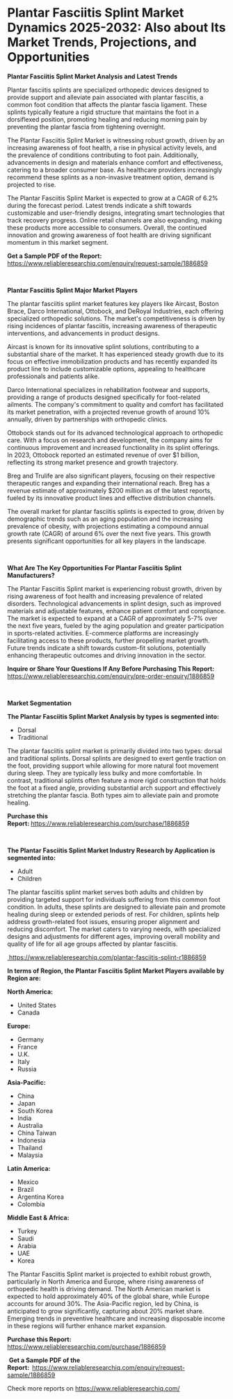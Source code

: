 <p><h1>Plantar Fasciitis Splint Market Dynamics 2025-2032: Also about Its Market Trends, Projections, and Opportunities</h1></p><p><strong>Plantar Fasciitis Splint Market Analysis and Latest Trends</strong></p>
<p><p>Plantar fasciitis splints are specialized orthopedic devices designed to provide support and alleviate pain associated with plantar fasciitis, a common foot condition that affects the plantar fascia ligament. These splints typically feature a rigid structure that maintains the foot in a dorsiflexed position, promoting healing and reducing morning pain by preventing the plantar fascia from tightening overnight.</p><p>The Plantar Fasciitis Splint Market is witnessing robust growth, driven by an increasing awareness of foot health, a rise in physical activity levels, and the prevalence of conditions contributing to foot pain. Additionally, advancements in design and materials enhance comfort and effectiveness, catering to a broader consumer base. As healthcare providers increasingly recommend these splints as a non-invasive treatment option, demand is projected to rise.</p><p>The Plantar Fasciitis Splint Market is expected to grow at a CAGR of 6.2% during the forecast period. Latest trends indicate a shift towards customizable and user-friendly designs, integrating smart technologies that track recovery progress. Online retail channels are also expanding, making these products more accessible to consumers. Overall, the continued innovation and growing awareness of foot health are driving significant momentum in this market segment.</p></p>
<p><strong>Get a Sample PDF of the Report:&nbsp;</strong> <a href="https://www.reliableresearchiq.com/enquiry/request-sample/1886859?utm_campaign=2717&utm_medium=2&utm_source=Github&utm_content=ia&utm_term=04032025&utm_id=plantar-fasciitis-splint">https://www.reliableresearchiq.com/enquiry/request-sample/1886859</a></p>
<p>&nbsp;</p>
<p><strong>Plantar Fasciitis Splint Major Market Players</strong></p>
<p><p>The plantar fasciitis splint market features key players like Aircast, Boston Brace, Darco International, Ottobock, and DeRoyal Industries, each offering specialized orthopedic solutions. The market's competitiveness is driven by rising incidences of plantar fasciitis, increasing awareness of therapeutic interventions, and advancements in product designs.</p><p>Aircast is known for its innovative splint solutions, contributing to a substantial share of the market. It has experienced steady growth due to its focus on effective immobilization products and has recently expanded its product line to include customizable options, appealing to healthcare professionals and patients alike.</p><p>Darco International specializes in rehabilitation footwear and supports, providing a range of products designed specifically for foot-related ailments. The company's commitment to quality and comfort has facilitated its market penetration, with a projected revenue growth of around 10% annually, driven by partnerships with orthopedic clinics.</p><p>Ottobock stands out for its advanced technological approach to orthopedic care. With a focus on research and development, the company aims for continuous improvement and increased functionality in its splint offerings. In 2023, Ottobock reported an estimated revenue of over $1 billion, reflecting its strong market presence and growth trajectory.</p><p>Breg and Trulife are also significant players, focusing on their respective therapeutic ranges and expanding their international reach. Breg has a revenue estimate of approximately $200 million as of the latest reports, fueled by its innovative product lines and effective distribution channels.</p><p>The overall market for plantar fasciitis splints is expected to grow, driven by demographic trends such as an aging population and the increasing prevalence of obesity, with projections estimating a compound annual growth rate (CAGR) of around 6% over the next five years. This growth presents significant opportunities for all key players in the landscape.</p></p>
<p>&nbsp;</p>
<p><strong>What Are The Key Opportunities For Plantar Fasciitis Splint Manufacturers?</strong></p>
<p><p>The Plantar Fasciitis Splint market is experiencing robust growth, driven by rising awareness of foot health and increasing prevalence of related disorders. Technological advancements in splint design, such as improved materials and adjustable features, enhance patient comfort and compliance. The market is expected to expand at a CAGR of approximately 5-7% over the next five years, fueled by the aging population and greater participation in sports-related activities. E-commerce platforms are increasingly facilitating access to these products, further propelling market growth. Future trends indicate a shift towards custom-fit solutions, potentially enhancing therapeutic outcomes and driving innovation in the sector.</p></p>
<p><strong>Inquire or Share Your Questions If Any Before Purchasing This Report:</strong> <a href="https://www.reliableresearchiq.com/enquiry/pre-order-enquiry/1886859?utm_campaign=2717&utm_medium=2&utm_source=Github&utm_content=ia&utm_term=04032025&utm_id=plantar-fasciitis-splint">https://www.reliableresearchiq.com/enquiry/pre-order-enquiry/1886859</a></p>
<p>&nbsp;</p>
<p><strong>Market Segmentation</strong></p>
<p><strong>The Plantar Fasciitis Splint Market Analysis by types is segmented into:</strong></p>
<p><ul><li>Dorsal</li><li>Traditional</li></ul></p>
<p><p>The plantar fasciitis splint market is primarily divided into two types: dorsal and traditional splints. Dorsal splints are designed to exert gentle traction on the foot, providing support while allowing for more natural foot movement during sleep. They are typically less bulky and more comfortable. In contrast, traditional splints often feature a more rigid construction that holds the foot at a fixed angle, providing substantial arch support and effectively stretching the plantar fascia. Both types aim to alleviate pain and promote healing.</p></p>
<p><strong>Purchase this Report:&nbsp;</strong><a href="https://www.reliableresearchiq.com/purchase/1886859?utm_campaign=2717&utm_medium=2&utm_source=Github&utm_content=ia&utm_term=04032025&utm_id=plantar-fasciitis-splint">https://www.reliableresearchiq.com/purchase/1886859</a></p>
<p>&nbsp;</p>
<p><strong>The Plantar Fasciitis Splint Market Industry Research by Application is segmented into:</strong></p>
<p><ul><li>Adult</li><li>Children</li></ul></p>
<p><p>The plantar fasciitis splint market serves both adults and children by providing targeted support for individuals suffering from this common foot condition. In adults, these splints are designed to alleviate pain and promote healing during sleep or extended periods of rest. For children, splints help address growth-related foot issues, ensuring proper alignment and reducing discomfort. The market caters to varying needs, with specialized designs and adjustments for different ages, improving overall mobility and quality of life for all age groups affected by plantar fasciitis.</p></p>
<p><a href="https://www.reliableresearchiq.com/plantar-fasciitis-splint-r1886859?utm_campaign=2717&utm_medium=2&utm_source=Github&utm_content=ia&utm_term=04032025&utm_id=plantar-fasciitis-splint">&nbsp;https://www.reliableresearchiq.com/plantar-fasciitis-splint-r1886859</a></p>
<p><strong>In terms of Region, the Plantar Fasciitis Splint Market Players available by Region are:</strong></p>
<p>
    <p> <strong> North America: </strong>
        <ul>
            <li>United States</li>
            <li>Canada</li>
        </ul>
        </p> 
    <p> <strong> Europe: </strong>
        <ul>
            <li>Germany</li>
            <li>France</li>
            <li>U.K.</li>
            <li>Italy</li>
            <li>Russia</li>
        </ul>
        </p> 
    <p> <strong> Asia-Pacific: </strong>
        <ul>
            <li>China</li>
            <li>Japan</li>
            <li>South Korea</li>
            <li>India</li>
            <li>Australia</li>
            <li>China Taiwan</li>
            <li>Indonesia</li>
            <li>Thailand</li>
            <li>Malaysia</li>
        </ul>
        </p> 
    <p> <strong> Latin America: </strong>
        <ul>
            <li>Mexico</li>
            <li>Brazil</li>
            <li>Argentina Korea</li>
            <li>Colombia</li>
        </ul>
        </p> 
    <p> <strong> Middle East & Africa: </strong>
        <ul>
            <li>Turkey</li>
            <li>Saudi</li>
            <li>Arabia</li>
            <li>UAE</li>
            <li>Korea</li>
        </ul>
    </p>
    </p>
<p><p>The Plantar Fasciitis Splint market is projected to exhibit robust growth, particularly in North America and Europe, where rising awareness of orthopedic health is driving demand. The North American market is expected to hold approximately 40% of the global share, while Europe accounts for around 30%. The Asia-Pacific region, led by China, is anticipated to grow significantly, capturing about 20% market share. Emerging trends in preventive healthcare and increasing disposable income in these regions will further enhance market expansion.</p></p>
<p><strong>Purchase this Report: </strong><a href="https://www.reliableresearchiq.com/purchase/1886859?utm_campaign=2717&utm_medium=2&utm_source=Github&utm_content=ia&utm_term=04032025&utm_id=plantar-fasciitis-splint">https://www.reliableresearchiq.com/purchase/1886859</a></p>
<p>&nbsp;<strong>Get a Sample PDF of the Report:&nbsp;&nbsp;</strong><a href="https://www.reliableresearchiq.com/enquiry/request-sample/1886859?utm_campaign=2717&utm_medium=2&utm_source=Github&utm_content=ia&utm_term=04032025&utm_id=plantar-fasciitis-splint">https://www.reliableresearchiq.com/enquiry/request-sample/1886859</a></p>
<p><strong></strong></p>
<p>Check more reports on <a href="https://www.reliableresearchiq.com/?utm_campaign=2717&utm_medium=2&utm_source=Github&utm_content=ia&utm_term=04032025&utm_id=plantar-fasciitis-splint">https://www.reliableresearchiq.com/</a></p>